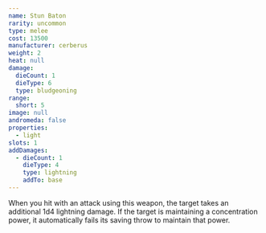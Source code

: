 ```yaml
---
name: Stun Baton
rarity: uncommon
type: melee
cost: 13500
manufacturer: cerberus
weight: 2
heat: null
damage:
  dieCount: 1
  dieType: 6
  type: bludgeoning
range:
  short: 5
image: null
andromeda: false
properties:
  - light
slots: 1
addDamages:
  - dieCount: 1
    dieType: 4
    type: lightning
    addTo: base
---
```

When you hit with an attack using this weapon, the target takes an additional 1d4 lightning damage.
If the target is maintaining a concentration power, it automatically fails its saving throw to maintain
that power.
